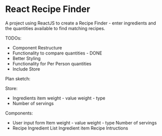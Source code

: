# React Recipe Finder

A project using ReactJS to create a Recipe Finder - enter ingredients and the quantities available to find matching recipes.

TODOs:

* Component Restructure
* Functionality to compare quantities - DONE
* Better Styling
* Functionality for Per Person quantities
* Include Store

Plan sketch:

Store:

* Ingredients
    item
    weight - value
    weight - type
* Number of servings

Components:

* User input form
    Item
    weight - value
    weight - type
    Number of servings
* Recipe
    Ingredient List
        Ingredient item
    Recipe Intructions